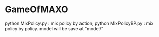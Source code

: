# GameOfMAXO
python MixPolicy.py : mix policy by action;
python MixPolicyBP.py : mix policy by policy.
model will be save at "model/"
